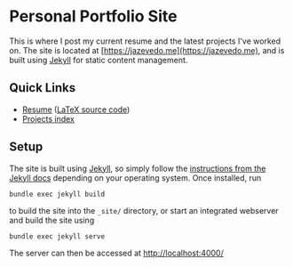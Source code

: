 # Personal Portfolio Site

This is where I post my current resume and the latest projects I've worked on. The site is located at [https://jazevedo.me](https://jazevedo.me), and is built using [Jekyll](https://jekyllrb.com/) for static content management.

## Quick Links

- [Resume](https://jazevedo.me/resume) ([LaTeX source code](https://jazevedo.me/resume/source))
- [Projects index](https://jazevedo.me/projects)

## Setup

The site is built using [Jekyll](https://jekyllrb.com/), so simply follow the [instructions from the Jekyll docs](https://jekyllrb.com/docs/installation/) depending on your operating system. Once installed, run

```
bundle exec jekyll build
```

to build the site into the `_site/` directory, or start an integrated webserver and build the site using

```
bundle exec jekyll serve
```

The server can then be accessed at [http://localhost:4000/](http://localhost:4000/)
